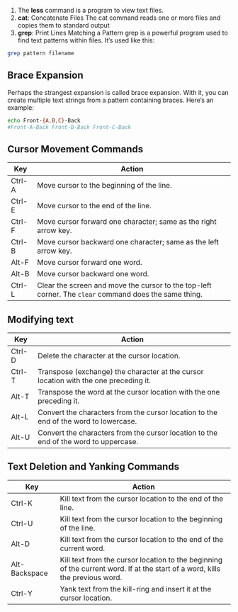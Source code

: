 1. The **less** command is a program to view text files.
2. **cat**: Concatenate Files
The cat command reads one or more files and copies them to standard
output
3. **grep**: Print Lines Matching a Pattern
grep is a powerful program used to find text patterns within files. It’s used
like this:
```sh
grep pattern filename
```
## Brace Expansion
Perhaps the strangest expansion is called brace expansion. With it, you can
create multiple text strings from a pattern containing braces. Here’s an
example:

```sh 
echo Front-{A,B,C}-Back
#Front-A-Back Front-B-Back Front-C-Back
```
## Cursor Movement Commands
| Key    | Action                                                                                                |
| ------ | ----------------------------------------------------------------------------------------------------- |
| Ctrl-A | Move cursor to the beginning of the line.                                                             |
| Ctrl-E | Move cursor to the end of the line.                                                                   |
| Ctrl-F | Move cursor forward one character; same as the right arrow key.                                       |
| Ctrl-B | Move cursor backward one character; same as the left arrow key.                                       |
| Alt-F  | Move cursor forward one word.                                                                         |
| Alt-B  | Move cursor backward one word.                                                                        |
| Ctrl-L | Clear the screen and move the cursor to the top-left corner. The `clear` command does the same thing. |
## Modifying text
| Key    | Action                                                                               |
| ------ | ------------------------------------------------------------------------------------ |
| Ctrl-D | Delete the character at the cursor location.                                         |
| Ctrl-T | Transpose (exchange) the character at the cursor location with the one preceding it. |
| Alt-T  | Transpose the word at the cursor location with the one preceding it.                 |
| Alt-L  | Convert the characters from the cursor location to the end of the word to lowercase. |
| Alt-U  | Convert the characters from the cursor location to the end of the word to uppercase. |
## Text Deletion and Yanking Commands
| Key           | Action                                                                                                                       |
| ------------- | ---------------------------------------------------------------------------------------------------------------------------- |
| Ctrl-K        | Kill text from the cursor location to the end of the line.                                                                   |
| Ctrl-U        | Kill text from the cursor location to the beginning of the line.                                                             |
| Alt-D         | Kill text from the cursor location to the end of the current word.                                                           |
| Alt-Backspace | Kill text from the cursor location to the beginning of the current word. If at the start of a word, kills the previous word. |
| Ctrl-Y        | Yank text from the kill-ring and insert it at the cursor location.                                                           |
